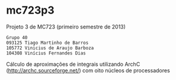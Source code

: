 mc723p3
=======

Projeto 3 de MC723 (primeiro semestre de 2013)

    Grupo 40
    093125 Tiago Martinho de Barros
    105772 Vinicius de Araujo Barboza
    104308 Vinícius Fernandes Dias

Cálculo de aproximações de integrais utilizando ArchC (http://archc.sourceforge.net/) com oito núcleos de processadores
